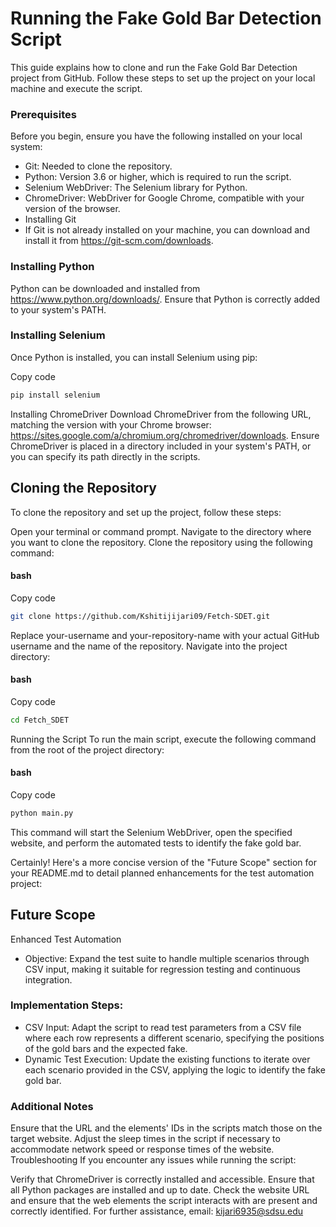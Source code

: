 # Running the Fake Gold Bar Detection Script
This guide explains how to clone and run the Fake Gold Bar Detection project from GitHub. Follow these steps to set up the project on your local machine and execute the script.

### Prerequisites
Before you begin, ensure you have the following installed on your local system:

* Git: Needed to clone the repository.
* Python: Version 3.6 or higher, which is required to run the script.
* Selenium WebDriver: The Selenium library for Python.
* ChromeDriver: WebDriver for Google Chrome, compatible with your version of the browser.
* Installing Git
* If Git is not already installed on your machine, you can download and install it from https://git-scm.com/downloads.

### Installing Python
Python can be downloaded and installed from https://www.python.org/downloads/. Ensure that Python is correctly added to your system's PATH.

### Installing Selenium
Once Python is installed, you can install Selenium using pip:


Copy code
```bash
pip install selenium
```
Installing ChromeDriver
Download ChromeDriver from the following URL, matching the version with your Chrome browser: https://sites.google.com/a/chromium.org/chromedriver/downloads. Ensure ChromeDriver is placed in a directory included in your system's PATH, or you can specify its path directly in the scripts.

## Cloning the Repository
To clone the repository and set up the project, follow these steps:

Open your terminal or command prompt.
Navigate to the directory where you want to clone the repository.
Clone the repository using the following command:
#### bash
Copy code
```bash
git clone https://github.com/Kshitijijari09/Fetch-SDET.git
```
Replace your-username and your-repository-name with your actual GitHub username and the name of the repository.
Navigate into the project directory:
#### bash
Copy code
```bash
cd Fetch_SDET
```
Running the Script
To run the main script, execute the following command from the root of the project directory:

#### bash
Copy code
```bash
python main.py
```
This command will start the Selenium WebDriver, open the specified website, and perform the automated tests to identify the fake gold bar.

Certainly! Here's a more concise version of the "Future Scope" section for your README.md to detail planned enhancements for the test automation project:

## Future Scope
Enhanced Test Automation
* Objective: Expand the test suite to handle multiple scenarios through CSV input, making it suitable for regression testing and continuous integration.

### Implementation Steps:
* CSV Input: Adapt the script to read test parameters from a CSV file where each row represents a different scenario, specifying the positions of the gold bars and the expected fake.
* Dynamic Test Execution: Update the existing functions to iterate over each scenario provided in the CSV, applying the logic to identify the fake gold bar.


### Additional Notes
Ensure that the URL and the elements' IDs in the scripts match those on the target website.
Adjust the sleep times in the script if necessary to accommodate network speed or response times of the website.
Troubleshooting
If you encounter any issues while running the script:

Verify that ChromeDriver is correctly installed and accessible.
Ensure that all Python packages are installed and up to date.
Check the website URL and ensure that the web elements the script interacts with are present and correctly identified.
For further assistance, email: kijari6935@sdsu.edu
